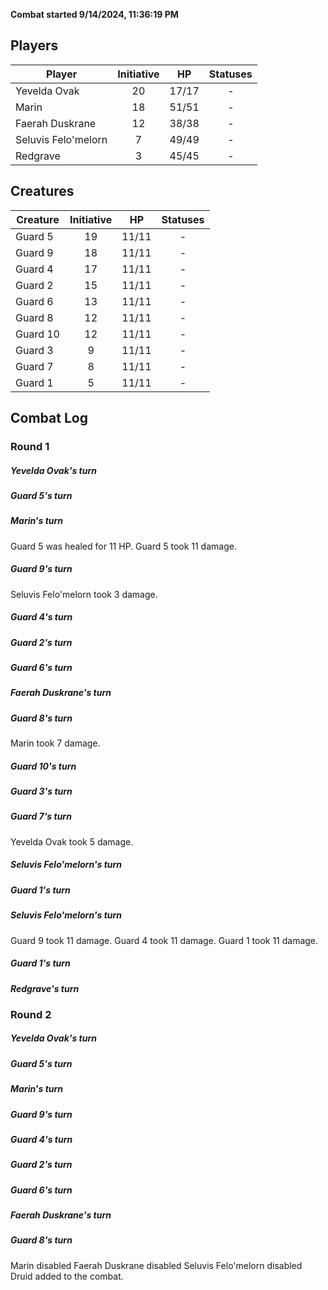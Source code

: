 **Combat started 9/14/2024, 11:36:19 PM**


## Players
| Player | Initiative | HP | Statuses |
| --- | :-: | :-: | :-: |
| Yevelda Ovak | 20 | 17/17 | - |
| Marin | 18 | 51/51 | - |
| Faerah Duskrane | 12 | 38/38 | - |
| Seluvis Felo'melorn | 7 | 49/49 | - |
| Redgrave | 3 | 45/45 | - |
## Creatures
| Creature | Initiative  | HP | Statuses |
| --- | :-: | :-: | :-: |
| Guard 5 | 19 | 11/11 | - |
| Guard 9 | 18 | 11/11 | - |
| Guard 4 | 17 | 11/11 | - |
| Guard 2 | 15 | 11/11 | - |
| Guard 6 | 13 | 11/11 | - |
| Guard 8 | 12 | 11/11 | - |
| Guard 10 | 12 | 11/11 | - |
| Guard 3 | 9 | 11/11 | - |
| Guard 7 | 8 | 11/11 | - |
| Guard 1 | 5 | 11/11 | - |


## Combat Log

### Round 1

##### Yevelda Ovak's turn
##### Guard 5's turn
##### Marin's turn
Guard 5 was healed for 11 HP.
Guard 5 took 11 damage.
##### Guard 9's turn
Seluvis Felo'melorn took 3 damage.
##### Guard 4's turn
##### Guard 2's turn
##### Guard 6's turn
##### Faerah Duskrane's turn
##### Guard 8's turn
Marin took 7 damage.
##### Guard 10's turn
##### Guard 3's turn
##### Guard 7's turn
Yevelda Ovak took 5 damage.
##### Seluvis Felo'melorn's turn
##### Guard 1's turn
##### Seluvis Felo'melorn's turn
Guard 9 took 11 damage.
Guard 4 took 11 damage.
Guard 1 took 11 damage.
##### Guard 1's turn
##### Redgrave's turn
### Round 2
##### Yevelda Ovak's turn
##### Guard 5's turn
##### Marin's turn
##### Guard 9's turn
##### Guard 4's turn
##### Guard 2's turn
##### Guard 6's turn
##### Faerah Duskrane's turn
##### Guard 8's turn
Marin disabled
Faerah Duskrane disabled
Seluvis Felo'melorn disabled
Druid added to the combat.

